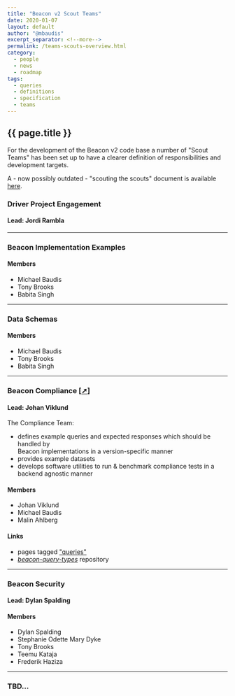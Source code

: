 ```yaml
---
title: "Beacon v2 Scout Teams"
date: 2020-01-07
layout: default
author: "@mbaudis"
excerpt_separator: <!--more-->
permalink: /teams-scouts-overview.html
category:
  - people
  - news
  - roadmap
tags:
  - queries
  - definitions
  - specification
  - teams
---
```


## {{ page.title }}

For the development of the Beacon v2 code base a number of "Scout Teams" has
been set up to have a clearer definition of responsibilities and development 
targets.

<!--more-->

A - now possibly outdated - "scouting the scouts" document is available [here](https://docs.google.com/document/d/1Mpi0C3wtzcx33ZQwwZ2bI6GV6eTUd27dC6kAgHEqik0/edit#).

### Driver Project Engagement

#### Lead: Jordi Rambla

---- 

### Beacon Implementation Examples

#### Members

* Michael Baudis
* Tony Brooks
* Babita Singh

---- 

### Data Schemas

#### Members

* Michael Baudis
* Tony Brooks
* Babita Singh

----

### Beacon Compliance [[➚](/teams/compliance.html)]

#### Lead: Johan Viklund

The Compliance Team:

* defines example queries and expected responses which should be handled by  
Beacon implementations in a version-specific manner
* provides example datasets
* develops software utilities to run & benchmark compliance tests in a backend 
agnostic manner

#### Members

* Johan Viklund
* Michael Baudis
* Malin Ahlberg

#### Links

* pages tagged ["queries"](/tags/queries.html)
* [_beacon-query-types_](https://github.com/ga4gh-beacon/beacon-query-types/) repository

----

### Beacon Security

#### Lead: Dylan Spalding

#### Members

* Dylan Spalding
* Stephanie Odette Mary Dyke
* Tony Brooks
* Teemu Kataja
* Frederik Haziza

----

### TBD...

